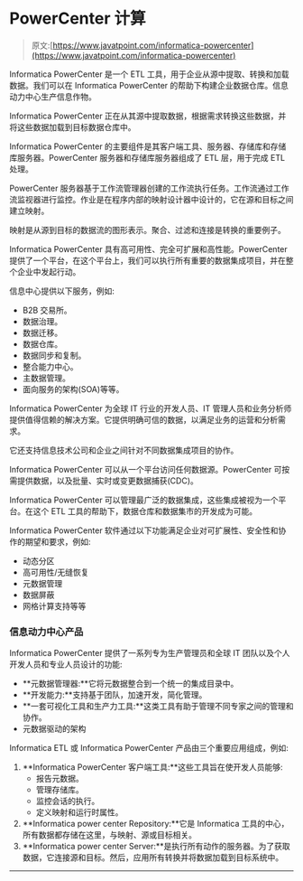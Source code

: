 # PowerCenter 计算

> 原文:[https://www.javatpoint.com/informatica-powercenter](https://www.javatpoint.com/informatica-powercenter)

Informatica PowerCenter 是一个 ETL 工具，用于企业从源中提取、转换和加载数据。我们可以在 Informatica PowerCenter 的帮助下构建企业数据仓库。信息动力中心生产信息作物。

Informatica PowerCenter 正在从其源中提取数据，根据需求转换这些数据，并将这些数据加载到目标数据仓库中。

Informatica PowerCenter 的主要组件是其客户端工具、服务器、存储库和存储库服务器。PowerCenter 服务器和存储库服务器组成了 ETL 层，用于完成 ETL 处理。

PowerCenter 服务器基于工作流管理器创建的工作流执行任务。工作流通过工作流监视器进行监控。作业是在程序内部的映射设计器中设计的，它在源和目标之间建立映射。

映射是从源到目标的数据流的图形表示。聚合、过滤和连接是转换的重要例子。

Informatica PowerCenter 具有高可用性、完全可扩展和高性能。PowerCenter 提供了一个平台，在这个平台上，我们可以执行所有重要的数据集成项目，并在整个企业中发起行动。

信息中心提供以下服务，例如:

*   B2B 交易所。
*   数据治理。
*   数据迁移。
*   数据仓库。
*   数据同步和复制。
*   整合能力中心。
*   主数据管理。
*   面向服务的架构(SOA)等等。

Informatica PowerCenter 为全球 IT 行业的开发人员、IT 管理人员和业务分析师提供值得信赖的解决方案。它提供明确可信的数据，以满足业务的运营和分析需求。

它还支持信息技术公司和企业之间针对不同数据集成项目的协作。

Informatica PowerCenter 可以从一个平台访问任何数据源。PowerCenter 可按需提供数据，以及批量、实时或变更数据捕获(CDC)。

Informatica PowerCenter 可以管理最广泛的数据集成，这些集成被视为一个平台。在这个 ETL 工具的帮助下，数据仓库和数据集市的开发成为可能。

Informatica PowerCenter 软件通过以下功能满足企业对可扩展性、安全性和协作的期望和要求，例如:

*   动态分区
*   高可用性/无缝恢复
*   元数据管理
*   数据屏蔽
*   网格计算支持等等

### 信息动力中心产品

Informatica PowerCenter 提供了一系列专为生产管理员和全球 IT 团队以及个人开发人员和专业人员设计的功能:

*   **元数据管理器:**它将元数据整合到一个统一的集成目录中。
*   **开发能力:**支持基于团队，加速开发，简化管理。
*   **一套可视化工具和生产力工具:**这类工具有助于管理不同专家之间的管理和协作。
*   元数据驱动的架构

Informatica ETL 或 Informatica PowerCenter 产品由三个重要应用组成，例如:

1.  **Informatica PowerCenter 客户端工具:**这些工具旨在使开发人员能够:
    *   报告元数据。
    *   管理存储库。
    *   监控会话的执行。
    *   定义映射和运行时属性。
2.  **Informatica power center Repository:**它是 Informatica 工具的中心，所有数据都存储在这里，与映射、源或目标相关。
3.  **Informatica power center Server:**是执行所有动作的服务器。为了获取数据，它连接源和目标。然后，应用所有转换并将数据加载到目标系统中。

* * *